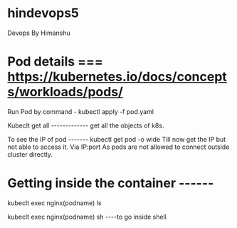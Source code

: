 # hindevops5
Devops By Himanshu 
# Pod details === https://kubernetes.io/docs/concepts/workloads/pods/
Run Pod by command - kubectl apply -f pod.yaml 

Kubeclt get all ------------- get all the objects of k8s. 

To see the IP of pod ------- kubectl get pod -o wide   Till now get the IP but not able to access it. Via IP:port As pods are not allowed to connect outside cluster directly. 

# Getting inside the container ------
kubeclt exec nginx(podname)  ls 

kubeclt exec nginx(podname) sh          ----to go inside shell 

